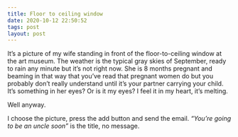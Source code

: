 ```yaml
---
title: Floor to ceiling window
date: 2020-10-12 22:50:52
tags: post
layout: post
---
```


It’s a picture of my wife standing in front of the floor-to-ceiling window at the art museum. The weather is the typical gray skies of September, ready to rain any minute but it’s not right now. She is 8 months pregnant and beaming in that way that you’ve read that pregnant women do but you probably don’t really understand until it’s your partner carrying your child. It’s something in her eyes? Or is it my eyes? I feel it in my heart, it’s melting.

Well anyway.

I choose the picture, press the add button and send the email. _“You’re going to be an uncle soon”_ is the title, no message.
